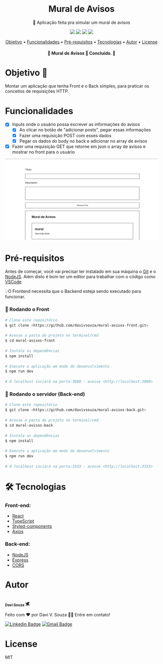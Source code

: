 
<h1 align="center">Mural de Avisos</h1>
<p align="center">🚀 Aplicação feita pra simular um mural de avisos </p>

<div align="center">
  <img  src="https://img.shields.io/github/issues/davivsouza/mural-avisos-front"/>
  <img  src="https://img.shields.io/github/forks/davivsouza/mural-avisos-front"/>
  <img  src="https://img.shields.io/github/stars/davivsouza/mural-avisos-front"/>
  <img  src="https://img.shields.io/github/license/davivsouza/mural-avisos-front"/>
</div>

<p align="center">
 <a href="#objetivo">Objetivo</a> •
 <a href="#funcionalidades">Funcionalidades</a> • 
 <a href="#pre-req">Pré-requisitos</a> • 
 <a href="#tecnologias">Tecnologias</a> • 
 <a href="#autor">Autor</a> • 
 <a href="#license">License</a>
</p>
<h4 align="center"> 
	🚧  Mural de Avisos 📝 Concluído.  🚧
</h4>


<h1 id="objetivo">Objetivo 🎯</h1>
Montar um aplicação que tenha Front e o Back simples, para praticar os conceitos de requisições HTTP.

<h1 id="funcionalidades">Funcionalidades</h1>

- [x] Inputs onde o usuário possa escrever as informações do avisos
    - [x] Ao clicar no botão de "adicionar posts", pegar essas informações
    - [x] Fazer uma requisição POST com esses dados
    - [x] Pegar os dados do body no back e adicionar no array de avisos
- [x] Fazer uma requisição GET que retorne em json o array de avisos e 
      mostrar no front para o usuário

<div align="center">
  <img  width="auto" height="auto" src="./github/mural-avisos.gif"/>
</div>


<h1 id="pre-req">Pré-requisitos</h1>

Antes de começar, você vai precisar ter instalado em sua máquina o
[Git](https://git-scm.com) e o [NodeJS](https://nodejs.org/en/). Além disto é bom ter um editor para trabalhar com o código como [VSCode](https://code.visualstudio.com/)

💡O Frontend necessita que o Backend esteja sendo executado para funcionar.

### 🎲 Rodando o Front

```bash
# Clone este repositório
$ git clone <https://github.com/davivsouza/mural-avisos-front.git>

# Acesse a pasta do projeto no terminal/cmd
$ cd mural-avisos-front

# Instale as dependências
$ npm install

# Execute a aplicação em modo de desenvolvimento
$ npm run dev

# O localhost inciará na porta:3000 - acesse <http://localhost:3000>
```

### 🎲 Rodando o servidor (Back-end)
```bash
# Clone este repositório
$ git clone <https://github.com/davivsouza/mural-avisos-back.git>

# Acesse a pasta do projeto no terminal/cmd
$ cd mural-avisos-back

# Instale as dependências
$ npm install

# Execute a aplicação em modo de desenvolvimento
$ npm run dev

# O localhost inciará na porta:3333 - acesse <http://localhost:3333>
```

<h1 id="tecnologias">🛠 Tecnologias</h1>

### Front-end:
- [React](https://pt-br.reactjs.org/)
- [TypeScript](https://www.typescriptlang.org/)
- [Styled-components](https://styled-components.com/docs)
- [Axios](https://github.com/axios/axios)
### Back-end:
- [NodeJS](https://nodejs.org/en/)
- [Express](https://expressjs.com/)
- [CORS](https://expressjs.com/en/resources/middleware/cors.html)

<h1 id="autor">Autor</h1>

<a href="https://github.com/davivsouza/">
 <img style="border-radius: 50%;" src="https://media-exp1.licdn.com/dms/image/C4E03AQGLZpA0YGZtCg/profile-displayphoto-shrink_200_200/0/1649967368945?e=1655942400&v=beta&t=aleGZbV_ZmechChGAZW0g4iiaZsuuP0Dkd03mtoggfo" width="100px;" alt=""/>
 <br />
 <sub><b>Davi Souza</b></sub></a> <a href="https://github.com/davivsouza/" title="Davi V. Souza">🕊</a>


Feito com ❤️ por Davi V. Souza 👋🏽 Entre em contato!

[![Linkedin Badge](https://img.shields.io/badge/-Davi-blue?style=flat-square&logo=Linkedin&logoColor=white&link=https://www.linkedin.com/in/davi-vasconcelos-souza-236170234/)](https://www.linkedin.com/in/davi-vasconcelos-souza-236170234/) 
[![Gmail Badge](https://img.shields.io/badge/-davivasconcelossouza21@gmail.com-c14438?style=flat-square&logo=Gmail&logoColor=white&link=mailto:davivasconcelossouza21@gmail.com)](mailto:davivasconcelossouza21@gmail.com)


<h1 id="license">License</h1>
<p>MIT</p>
